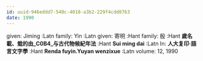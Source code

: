 ```yaml
---
id: uuid-946eddd7-540c-4018-a3b2-229f4cdd0763
date: 1990
---
```


given: Jiming :Latn
family: Yin :Latn
given: 寄明 :Hant
family: 殷 :Hant
**歲名載、蛓的由_C0B4_与古代物候紀年法** :Hant
**Sui ming dai** :Latn
In: 
**人大复印·語言文字學** :Hant
**Renda fuyin.Yuyan wenzixue** :Latn
volume: 12, 1990